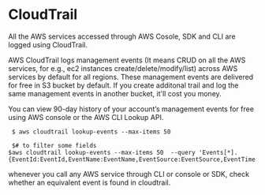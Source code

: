 # CloudTrail
All the AWS services accessed through AWS Cosole, SDK and CLI are logged using CloudTrail.

AWS CloudTrail logs management events (It means CRUD on all the AWS services, for e.g., ec2 instances create/delete/modify/list) across AWS services by default for all regions. These management events are delivered for free in S3 bucket by default.  If you create additonal trail and log the same management events in another bucket, it'll cost you money.

You can view 90-day history of your account’s management events for free using AWS console or the AWS CLI Lookup API.

```
 $ aws cloudtrail lookup-events --max-items 50

 $# to filter some fields
$aws cloudtrail lookup-events --max-items 50  --query 'Events[*].{EventId:EventId,EventName:EventName,EventSource:EventSource,EventTime:EventTime}'
```
whenever you call any AWS service through CLI or console or SDK, check whether an equivalent event is found in cloudtrail.